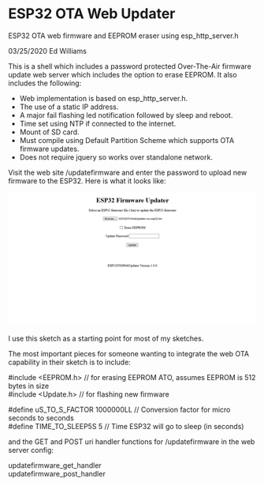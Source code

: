 # ESP32 OTA Web Updater

ESP32 OTA web firmware and EEPROM eraser using esp_http_server.h

03/25/2020 Ed Williams 

This is a shell which includes a password protected Over-The-Air firmware update 
web server which includes the option to erase EEPROM. It also includes the following:

  - Web implementation is based on esp_http_server.h.
  - The use of a static IP address.
  - A major fail flashing led notification followed by sleep and reboot.
  - Time set using NTP if connected to the internet.
  - Mount of SD card.
  - Must compile using Default Partition Scheme which supports OTA firmware updates.
  - Does not require jquery so works over standalone network.

Visit the web site <IP>/updatefirmware and enter the password to upload new firmware 
to the ESP32. Here is what it looks like:

![ESPOTAWebUpdater](https://github.com/mtnbkr88/ESP32OTAWebUpdater/blob/master/ESP32%20Firmware%20Updater.png)

I use this sketch as a starting point for most of my sketches.

The most important pieces for someone wanting to integrate the web OTA capability in
their sketch is to include:

#include <EEPROM.h>  // for erasing EEPROM ATO, assumes EEPROM is 512 bytes in size  
#include <Update.h>  // for flashing new firmware  

#define uS_TO_S_FACTOR 1000000LL  // Conversion factor for micro seconds to seconds  
#define TIME_TO_SLEEP5S  5        // Time ESP32 will go to sleep (in seconds)  

and the GET and POST uri handler functions for /updatefirmware in the web server config:

updatefirmware_get_handler  
updatefirmware_post_handler  

